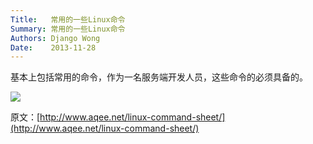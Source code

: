 ```yaml
---
Title:   常用的一些Linux命令
Summary: 常用的一些Linux命令
Authors: Django Wong
Date:    2013-11-28
---
```


基本上包括常用的命令，作为一名服务端开发人员，这些命令的必须具备的。

![](http://yeebox.qiniudn.com/linux-command.png)

原文：[http://www.aqee.net/linux-command-sheet/](http://www.aqee.net/linux-command-sheet/)